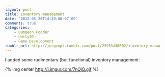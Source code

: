 ```yaml
---
layout: post
title: Inventory management
date: '2012-05-26T14:39:00-07:00'
comments: true
categories:
    - Dungeon Fodder
    - Unity3D
    - Game Development
tumblr_url: http://jorgenpt.tumblr.com/post/23953438602/inventory-management
---
```


I added some rudimentary (but functional) inventory management:

{% img center http://i.imgur.com/7nQjQ.gif %}
